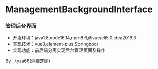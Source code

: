 # ManagementBackgroundInterface
### 管理后台界面
- 开发环境：java1.8,node16.14,npm8.6,@vue/cli5.0,idea2019.3
- 实现技术：vue3,element-plus,Springboot
- 实现功能：前后端分离实现后台管理页面及操作

By：tyza66(洮羱芝闇)
